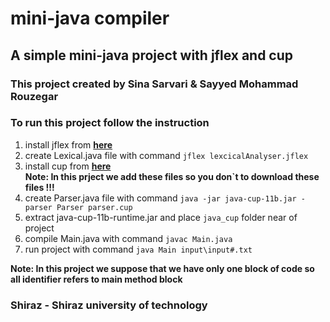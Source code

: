 # mini-java compiler

## A simple mini-java project with jflex and cup

### This project created by Sina Sarvari & Sayyed Mohammad Rouzegar

### To run this project follow the instruction
1. install jflex from **[here](https://www.jflex.de/)**
2. create Lexical.java file with command `jflex lexcicalAnalyser.jflex`
3. install cup from **[here](http://www2.cs.tum.edu/projects/cup/)**  
__Note: In this prject we add these files so you don`t to download these files !!!__
4. create Parser.java file with command `java -jar java-cup-11b.jar -parser Parser parser.cup`
5. extract java-cup-11b-runtime.jar and place `java_cup` folder near of project
6. compile Main.java with command `javac Main.java`
7. run project with command `java Main input\input#.txt`

__Note: In this project we suppose that we have only one block of code so all identifier refers to main method block__


### Shiraz - Shiraz university of technology